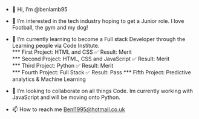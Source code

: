 - 👋 Hi, I’m @benlamb95
- 👀 I’m interested in the tech industry hoping to get a Junior role. I love Football, the gym and my dog!
- 🌱 I’m currently learning to become a Full stack Developer through the Learning people via Code Institute.     
 *** First Project: HTML and CSS ✅ Result: Merit  
 *** Second Project: HTML, CSS and JavaScript  ✅ Result: Merit  
 *** Third Project: Python ✅ Result: Merit  
 *** Fourth Project: Full Stack ✅ Result: Pass 
 *** Fifth Project: Predictive analytics & Machine Learning 
 
 
- 💞️ I’m looking to collaborate on all things Code. Im currently working with JavaScript and will be moving onto Python.
- 📫 How to reach me Benl1995@hotmail.co.uk

<!---
benlamb95/benlamb95 is a ✨ special ✨ repository because its `README.md` (this file) appears on your GitHub profile.
You can click the Preview link to take a look at your changes.
--->
